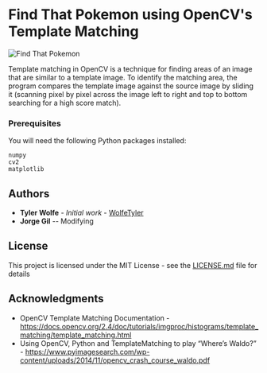 [//]: # (Image References)
[complete]: ./images/FindThatPokemon.png

# Find That Pokemon using OpenCV's Template Matching

![Find That Pokemon][complete]

Template matching in OpenCV is a technique for finding areas of an image that are similar to a template image. To identify the matching area, the program compares the template image against the source image by sliding it (scanning pixel by pixel across the image left to right and top to bottom searching for a high score match).

### Prerequisites

You will need the following Python packages installed:

```
numpy
cv2
matplotlib
```

## Authors

* **Tyler Wolfe** - *Initial work* - [WolfeTyler](https://github.com/WolfeTyler)
* **Jorge Gil** -- Modifying

## License

This project is licensed under the MIT License - see the [LICENSE.md](LICENSE.md) file for details

## Acknowledgments

* OpenCV Template Matching Documentation - https://docs.opencv.org/2.4/doc/tutorials/imgproc/histograms/template_matching/template_matching.html
* Using OpenCV, Python and TemplateMatching to play “Where’s Waldo?” - https://www.pyimagesearch.com/wp-content/uploads/2014/11/opencv_crash_course_waldo.pdf
